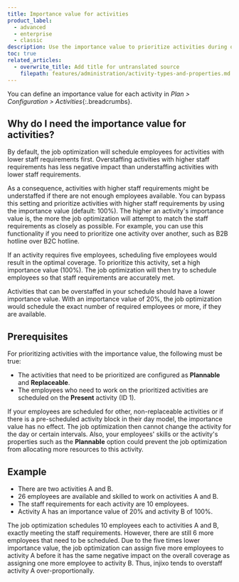 ```yaml
---
title: Importance value for activities
product_label:
  - advanced
  - enterprise
  - classic
description: Use the importance value to prioritize activities during optimized scheduling.
toc: true
related_articles:
  - overwrite_title: Add title for untranslated source
    filepath: features/administration/activity-types-and-properties.md
---
```


<!-- Compare with https://update-importance-of-activities.help.injixo.com/importance-for-activities/ -->

You can define an importance value for each activity in _Plan > Configuration > Activities_{:.breadcrumbs}.

## Why do I need the importance value for activities?

By default, the job optimization will schedule employees for activities with lower staff requirements first. Overstaffing activities with higher staff requirements has less negative impact than understaffing activities with lower staff requirements.

As a consequence, activities with higher staff requirements might be understaffed if there are not enough employees available. You can bypass this setting and prioritize activities with higher staff requirements by using the importance value (default: 100%). The higher an activity's importance value is, the more the job optimization will attempt to match the staff requirements as closely as possible.
For example, you can use this functionality if you need to prioritize one activity over another, such as B2B hotline over B2C hotline.

If an activity requires five employees, scheduling five employees would result in the optimal coverage. To prioritize this activity, set a high importance value (100%). The job optimization will then try to schedule employees so that staff requirements are accurately met. 

Activities that can be overstaffed in your schedule should have a lower importance value. With an importance value of 20%, the job optimization would schedule the exact number of required employees or more, if they are available.

## Prerequisites

For prioritizing activities with the importance value, the following must be true:
- The activities that need to be prioritized are configured as **Plannable** and **Replaceable**.
- The employees who need to work on the prioritized activities are scheduled on the **Present** activity (ID 1).

If your employees are scheduled for other, non-replaceable activities or if there is a pre-scheduled activity block in their day model, the importance value has no effect. The job optimization then cannot change the activity for the day or certain intervals.
Also, your employees' skills or the activity's properties such as the **Plannable** option could prevent the job optimization from allocating more resources to this activity.

## Example

- There are two activities A and B.
- 26 employees are available and skilled to work on activities A and B.
- The staff requirements for each activity are 10 employees.
- Activity A has an importance value of 20% and activity B of 100%.

The job optimization schedules 10 employees each to activities A and B, exactly meeting the staff requirements. However, there are still 6 more employees that need to be scheduled.
Due to the five times lower importance value, the job optimization can assign five more employees to activity A before it has the same negative impact on the overall coverage as assigning one more employee to activity B. Thus, injixo tends to overstaff activity A over-proportionally.
